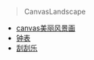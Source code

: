 > CanvasLandscape

- [canvas美丽风景画](https://wangbeijing.github.io/Canvas_landscape/canvas-sscenery.html)
- [钟表](https://wangbeijing.github.io/Canvas_landscape/clocks-watche.html)
- [刮刮乐](https://wangbeijing.github.io/Canvas_landscape/hanglok.html)
